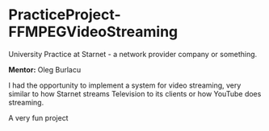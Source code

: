 # PracticeProject-FFMPEGVideoStreaming

University Practice at Starnet - a network provider company or something.

**Mentor:** Oleg Burlacu

I had the opportunity to implement a system for video streaming, very similar to how Starnet streams Television to its clients or how YouTube does streaming.

A very fun project
